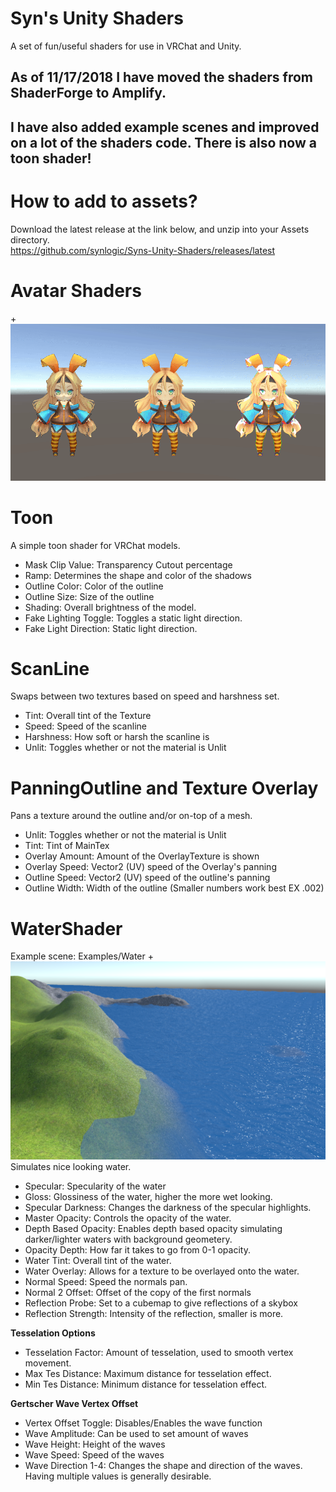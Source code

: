 # Syn's Unity Shaders
A set of fun/useful shaders for use in VRChat and Unity.  

## As of 11/17/2018 I have moved the shaders from ShaderForge to Amplify.
## I have also added example scenes and improved on a lot of the shaders code.  There is also now a toon shader!

# How to add to assets?  
Download the latest release at the link below, and unzip into your Assets directory.  
https://github.com/synlogic/Syns-Unity-Shaders/releases/latest
  
# Avatar Shaders
+<img src="Syns-Unity-Shaders/Assets/avatar-shaders.gif?raw=true">
  
# Toon
A simple toon shader for VRChat models.
  * Mask Clip Value:  Transparency Cutout percentage
  * Ramp:  Determines the shape and color of the shadows
  * Outline Color:  Color of the outline
  * Outline Size:  Size of the outline
  * Shading:  Overall brightness of the model.
  * Fake Lighting Toggle:  Toggles a static light direction.
  * Fake Light Direction:  Static light direction.
  
# ScanLine  
Swaps between two textures based on speed and harshness set.
  * Tint:      Overall tint of the Texture
  * Speed:     Speed of the scanline
  * Harshness: How soft or harsh the scanline is
  * Unlit:     Toggles whether or not the material is Unlit
  
# PanningOutline and Texture Overlay
Pans a texture around the outline and/or on-top of a mesh.  
  * Unlit:     		 Toggles whether or not the material is Unlit
  * Tint:  			 Tint of MainTex
  * Overlay Amount:  Amount of the OverlayTexture is shown
  * Overlay Speed:   Vector2 (UV) speed of the Overlay's panning
  * Outline Speed:   Vector2 (UV) speed of the outline's panning
  * Outline Width:   Width of the outline (Smaller numbers work best EX .002)
  
  
# WaterShader  
Example scene: Examples/Water
+<img src="Syns-Unity-Shaders/Assets/water-shader.png?raw=true">  
Simulates nice looking water.
  * Specular:            Specularity of the water
  * Gloss:  			 Glossiness of the water, higher the more wet looking.
  * Specular Darkness:   Changes the darkness of the specular highlights.
  * Master Opacity:  	 Controls the opacity of the water.
  * Depth Based Opacity: Enables depth based opacity simulating darker/lighter waters with background geometery.
  * Opacity Depth:       How far it takes to go from 0-1 opacity.
  * Water Tint:          Overall tint of the water.
  * Water Overlay:       Allows for a texture to be overlayed onto the water.
  * Normal Speed:        Speed the normals pan.
  * Normal 2 Offset:     Offset of the copy of the first normals
  * Reflection Probe:    Set to a cubemap to give reflections of a skybox
  * Reflection Strength: Intensity of the reflection, smaller is more.
  
  **Tesselation Options**
  * Tesselation Factor:   Amount of tesselation, used to smooth vertex movement.
  * Max Tes Distance:     Maximum distance for tesselation effect.
  * Min Tes Distance:     Minimum distance for tesselation effect.
  
  **Gertscher Wave Vertex Offset**
  * Vertex Offset Toggle: Disables/Enables the wave function
  * Wave Amplitude:     Can be used to set amount of waves
  * Wave Height:        Height of the waves
  * Wave Speed:         Speed of the waves
  * Wave Direction 1-4: Changes the shape and direction of the waves.  Having multiple values is generally desirable.
